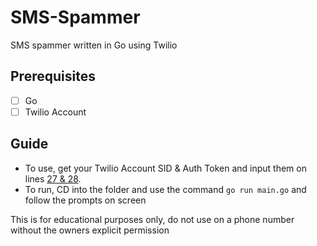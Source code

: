 # SMS-Spammer
SMS spammer written in Go using Twilio

## Prerequisites

- [ ] Go
- [ ] Twilio Account

## Guide

- To use, get your Twilio Account SID & Auth Token and input them on lines [27 & 28](https://github.com/JedPattersonn/SMS-Spammer/blob/d054bdc7736afbeefe8d8c5312d333de8fce5313/main.go#L30-L31).
- To run, CD into the folder and use the command `go run main.go` and follow the prompts on screen

This is for educational purposes only, do not use on a phone number without the owners explicit permission
